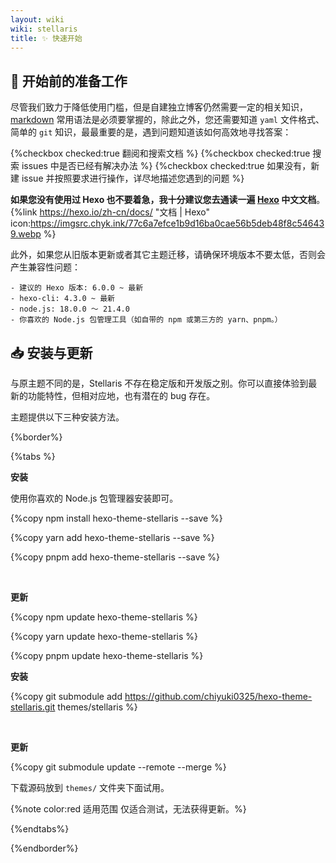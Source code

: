 ```yaml
---
layout: wiki
wiki: stellaris
title: ✨ 快速开始
---
```


## 🤔 开始前的准备工作

尽管我们致力于降低使用门槛，但是自建独立博客仍然需要一定的相关知识，[markdown](https://www.runoob.com/markdown/md-tutorial.html) 常用语法是必须要掌握的，除此之外，您还需要知道 `yaml` 文件格式、简单的 `git` 知识，最最重要的是，遇到问题知道该如何高效地寻找答案：

{%checkbox checked:true 翻阅和搜索文档 %}
{%checkbox checked:true 搜索 issues 中是否已经有解决办法 %}
{%checkbox checked:true 如果没有，新建 issue 并按照要求进行操作，详尽地描述您遇到的问题 %}

**如果您没有使用过 Hexo 也不要着急，我十分建议您去通读一遍 [Hexo](https://hexo.io/zh-cn/docs/) 中文文档**。
{%link https://hexo.io/zh-cn/docs/ "文档 | Hexo" icon:https://imgsrc.chyk.ink/77c6a7efce1b9d16ba0cae56b5deb48f8c546439.webp %}

此外，如果您从旧版本更新或者其它主题迁移，请确保环境版本不要太低，否则会产生兼容性问题：

```
- 建议的 Hexo 版本: 6.0.0 ~ 最新
- hexo-cli: 4.3.0 ~ 最新
- node.js: 18.0.0 ～ 21.4.0
- 你喜欢的 Node.js 包管理工具（如自带的 npm 或第三方的 yarn、pnpm。）
```

## 📥 安装与更新

与原主题不同的是，Stellaris 不存在稳定版和开发版之别。你可以直接体验到最新的功能特性，但相对应地，也有潜在的 bug 存在。

主题提供以下三种安装方法。

{%border%}

{%tabs %}

<!-- tab NPM 软件包 -->

**安装**

使用你喜欢的 Node.js 包管理器安装即可。

{%copy npm install hexo-theme-stellaris --save %}

{%copy yarn add hexo-theme-stellaris --save %}

{%copy pnpm add hexo-theme-stellaris --save %}

<br/>

**更新**

{%copy npm update hexo-theme-stellaris %}

{%copy yarn update hexo-theme-stellaris %}

{%copy pnpm update hexo-theme-stellaris %}

<!-- tab Git 子模块 -->

**安装**

{%copy git submodule add https://github.com/chiyuki0325/hexo-theme-stellaris.git themes/stellaris %}

<br/>

**更新**

{%copy git submodule update --remote --merge %}

<!-- tab 引用源码 -->

下载源码放到 `themes/` 文件夹下面试用。

{%note color:red 适用范围 仅适合测试，无法获得更新。%}

{%endtabs%}

{%endborder%}

